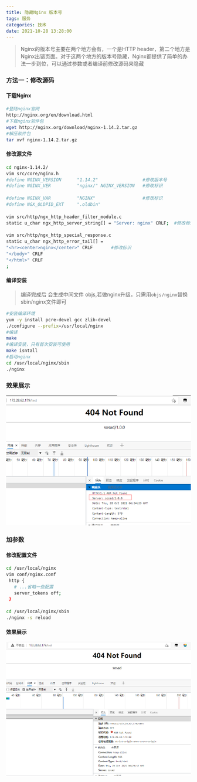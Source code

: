 ```yaml
---
title: 隐藏Nginx 版本号
tags: 服务
categories: 技术
date: 2021-10-28 13:28:00
---
```

> Nginx的版本号主要在两个地方会有，一个是HTTP header，第二个地方是Nginx出错页面。对于这两个地方的版本号隐藏，Nginx都提供了简单的办法一步到位，可以通过参数或者编译前修改源码来隐藏

### 方法一：修改源码
#### 下载Nginx
```bash
#登陆nginx官网
http://nginx.org/en/download.html
#下载nginx软件包
wget http://nginx.org/download/nginx-1.14.2.tar.gz
#解压软件包
tar xvf nginx-1.14.2.tar.gz
```
#### 修改源文件
```bash
cd nginx-1.14.2/
vim src/core/nginx.h
#define NGINX_VERSION      "1.14.2"                 #修改版本号
#define NGINX_VER          "nginx/" NGINX_VERSION   #修改标识

#define NGINX_VAR          "NGINX"                  #修改标识
#define NGX_OLDPID_EXT     ".oldbin"

vim src/http/ngx_http_header_filter_module.c
static u_char ngx_http_server_string[] = "Server: nginx" CRLF;  #修改标识

vim src/http/ngx_http_special_response.c 
static u_char ngx_http_error_tail[] =
"<hr><center>nginx</center>" CRLF       #修改标识
"</body>" CRLF
"</html>" CRLF
;
```
<!-- more -->

#### 编译安装
>编译完成后 会生成中间文件 objs,若做nginx升级，只需用`objs/nginx`替换sbin/nginx文件即可
```bash
#安装编译环境
yum -y install pcre-devel gcc zlib-devel
./configure --prefix=/usr/local/nginx
#编译
make
#编译安装，只有首次安装可使用
make isntall
#启动nginx
cd /usr/local/nginx/sbin
./nginx 
```
### 效果展示
![](../images/nginx_version_01.jpg)

### 加参数
#### 修改配置文件
```bash
cd /usr/local/nginx
vim conf/nginx.conf
 http {
   # ...省略一些配置
   server_tokens off;
 }

cd /usr/local/nginx/sbin
./nginx -s reload
```
#### 效果展示
![](../images/nginx_version_02.jpg)

